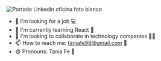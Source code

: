 
![Portada Linkedin oficina foto blanco](https://user-images.githubusercontent.com/116085996/229599675-9c6345a7-7125-427c-83f6-3ddf905f21f6.png)

<!--**Taniagf31/Taniagf31** is a ✨ _special_ ✨ repository because its `README.md` (this file) appears on your GitHub profile.-->

- 🔭 I'm looking for a job 💻
- 🌱 I'm currently learning React 📝
- 👯 I'm looking to collaborate in technology companies 👩‍💼
- 📫 How to reach me: taniafe98@gmail.com 📧
- 😄 Pronouns: Tania Fe 🌸

